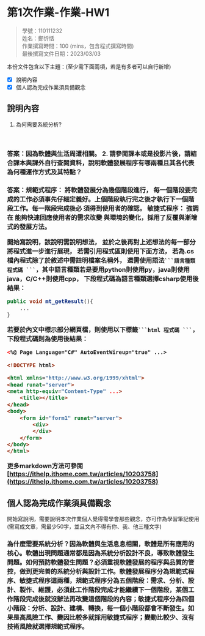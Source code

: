 # 第1次作業-作業-HW1
>
>學號：110111232
><br />
>姓名：鄭忻恬
><br />
>作業撰寫時間：100 (mins，包含程式撰寫時間)
><br />
>最後撰寫文件日期：2023/03/03
>

本份文件包含以下主題：(至少需下面兩項，若是有多者可以自行新增)
- [x] 說明內容
- [x] 個人認為完成作業須具備觀念

## 說明內容

1. 為何需要系統分析?
<br>
    <h3>答案：因為軟體與生活周遭相關。
2. 請參閱課本或是投影片後，請結合課本與課外自行查閱資料，說明軟體發展程序有哪兩種且其各代表為何種運作方式及其特點？
<br>
    <h3>答案：規範式程序：
          將軟體發展分為幾個階段進行， 每一個階段要完成的工作必須事先仔細定義好。上個階段執行完之後才執行下一個階段工作。每一階段完成後必 須得到使用者的確認。
          敏捷式程序：
          強調在 能夠快速回應使用者的需求改變 與環境的變化，採用了反覆與漸增式的發展方法。

開始寫說明，該說明需說明想法，
並於之後再對上述想法的每一部分將程式進一步進行展現，
若需引用程式區則使用下面方法，
若為.cs檔內程式除了於敘述中需註明檔案名稱外，
還需使用語法` ```語言種類 程式碼 ``` `，其中語言種類若是要用python則使用py，java則使用java，C/C++則使用cpp，
下段程式碼為語言種類選擇csharp使用後結果：

```csharp
public void mt_getResult(){
    ...
}
```

若要於內文中標示部分網頁檔，則使用以下標籤` ```html 程式碼 ``` `，
下段程式碼則為使用後結果：

```html
<%@ Page Language="C#" AutoEventWireup="true" ...>

<!DOCTYPE html>

<html xmlns="http://www.w3.org/1999/xhtml">
<head runat="server">
<meta http-equiv="Content-Type" ...>
    <title></title>
</head>
<body>
    <form id="form1" runat="server">
        <div>
        </div>
    </form>
</body>
</html>
```
更多markdown方法可參閱[https://ithelp.ithome.com.tw/articles/10203758](https://ithelp.ithome.com.tw/articles/10203758)

## 個人認為完成作業須具備觀念

開始寫說明，需要說明本次作業個人覺得需學會那些觀念，亦可作為學習筆記使用 (需寫成文章，需最少50字，並且文內不得有你、我、他三種文字)
<br>
<h3>為什麼需要系統分析？因為軟體與生活息息相關，軟體是所有應用的核心。軟體出現問題通常都是因為系統分析設計不良，導致軟體發生問題。如何預防軟體發生問題？必須重視軟體發展的程序與品質的管控，做到更完善的系統分析與設計工作。軟體發展程序分為規範式程序、敏捷式程序這兩種，規範式程序分為五個階段：需求、分析、設計、製作、維護，必須此工作階段完成才能繼續下一個階段，某個工作階段完成後就沒辦法再改變這個階段的內容；敏捷式程序分為四個小階段：分析、設計、建構、轉換，每一個小階段都會不斷發生。如果是高風險工作、變因比較多就採用敏捷式程序；變動比較少、沒有技術風險就選擇規範式程序。